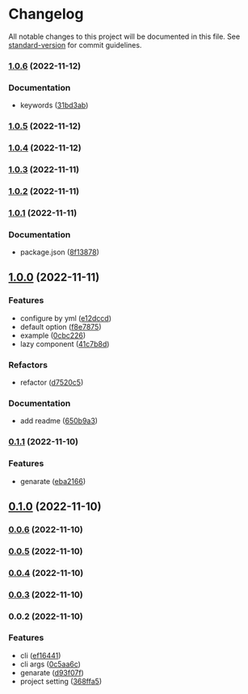 # Changelog

All notable changes to this project will be documented in this file. See [standard-version](https://github.com/conventional-changelog/standard-version) for commit guidelines.

### [1.0.6](https://github.com/Ubugeeei/vue-global-type-gen/compare/v1.0.5...v1.0.6) (2022-11-12)


### Documentation

* keywords ([31bd3ab](https://github.com/Ubugeeei/vue-global-type-gen/commit/31bd3abf5d51e0f0afd796195595c60f8622685a))

### [1.0.5](https://github.com/Ubugeeei/vue-global-type-gen/compare/v1.0.4...v1.0.5) (2022-11-12)

### [1.0.4](https://github.com/Ubugeeei/vue-global-type-gen/compare/v1.0.3...v1.0.4) (2022-11-12)

### [1.0.3](https://github.com/Ubugeeei/vue-global-type-gen/compare/v1.0.2...v1.0.3) (2022-11-11)

### [1.0.2](https://github.com/Ubugeeei/vue-global-type-gen/compare/v1.0.1...v1.0.2) (2022-11-11)

### [1.0.1](https://github.com/Ubugeeei/vue-global-type-gen/compare/v1.0.0...v1.0.1) (2022-11-11)


### Documentation

* package.json ([8f13878](https://github.com/Ubugeeei/vue-global-type-gen/commit/8f138788f0fa0cf0abed20fbe16c8d26a1915b01))

## [1.0.0](https://github.com/Ubugeeei/vue-global-type-gen/compare/v0.1.1...v1.0.0) (2022-11-11)


### Features

* configure by yml ([e12dccd](https://github.com/Ubugeeei/vue-global-type-gen/commit/e12dccdf23fd5d1f26f43452b3bb7327949e3f87))
* default option ([f8e7875](https://github.com/Ubugeeei/vue-global-type-gen/commit/f8e7875a5ee50ed4ad059ecf857cd1fa663e44ab))
* example ([0cbc226](https://github.com/Ubugeeei/vue-global-type-gen/commit/0cbc22690b0525d52ac1b07817a12f4c7cd80ff3))
* lazy component ([41c7b8d](https://github.com/Ubugeeei/vue-global-type-gen/commit/41c7b8d3631001d3cd0a1e93d32823add12cb1bb))


### Refactors

* refactor ([d7520c5](https://github.com/Ubugeeei/vue-global-type-gen/commit/d7520c561035808b5f955ffec3701ae15d3eb4fd))


### Documentation

* add readme ([650b9a3](https://github.com/Ubugeeei/vue-global-type-gen/commit/650b9a3f2f4c75a9a2e8adad77486cbd285fd964))

### [0.1.1](https://github.com/Ubugeeei/vue-global-type-gen/compare/v0.1.0...v0.1.1) (2022-11-10)


### Features

* genarate ([eba2166](https://github.com/Ubugeeei/vue-global-type-gen/commit/eba2166d09a414f94621d9e19e16f248c0a004d9))

## [0.1.0](https://github.com/Ubugeeei/vue-global-type-gen/compare/v0.0.6...v0.1.0) (2022-11-10)

### [0.0.6](https://github.com/Ubugeeei/vue-global-type-gen/compare/v0.0.4...v0.0.6) (2022-11-10)

### [0.0.5](https://github.com/Ubugeeei/vue-global-type-gen/compare/v0.0.4...v0.0.5) (2022-11-10)

### [0.0.4](https://github.com/Ubugeeei/vue-global-type-gen/compare/v0.0.3...v0.0.4) (2022-11-10)

### [0.0.3](https://github.com/Ubugeeei/vue-global-type-gen/compare/v0.0.2...v0.0.3) (2022-11-10)

### 0.0.2 (2022-11-10)


### Features

* cli ([ef16441](https://github.com/Ubugeeei/vue-global-type-gen/commit/ef16441c2e79c453ce322812da5938b8eda55595))
* cli args ([0c5aa6c](https://github.com/Ubugeeei/vue-global-type-gen/commit/0c5aa6c88e571414e82fc4e8662c173d3d211b30))
* genarate ([d93f07f](https://github.com/Ubugeeei/vue-global-type-gen/commit/d93f07fa53c4c67db906ebb5e9c8f191b3e6760b))
* project setting ([368ffa5](https://github.com/Ubugeeei/vue-global-type-gen/commit/368ffa5491e1be1a1ce0bf5022ab4cb5ba4c3fb5))
